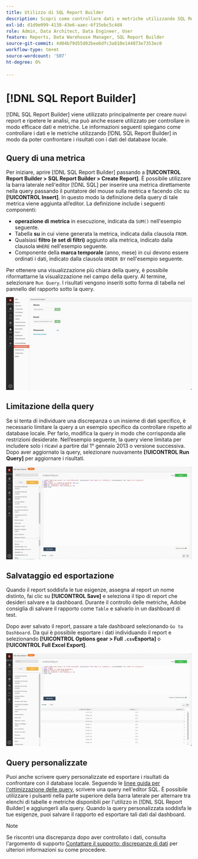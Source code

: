 ```yaml
---
title: Utilizzo di SQL Report Builder
description: Scopri come controllare dati e metriche utilizzando SQL Report Builder per confrontare i risultati con i dati del database locale.
exl-id: d1d9e099-4138-43e6-aaec-6f15ebc5c4d4
role: Admin, Data Architect, Data Engineer, User
feature: Reports, Data Warehouse Manager, SQL Report Builder
source-git-commit: 4d04b79d55d02bee6dfc3a810e144073e7353ec0
workflow-type: tm+mt
source-wordcount: '507'
ht-degree: 0%

---
```


# [!DNL SQL Report Builder]

[!DNL SQL Report Builder] viene utilizzato principalmente per creare nuovi report e ripetere le analisi, ma può anche essere utilizzato per controllare in modo efficace dati e metriche. Le informazioni seguenti spiegano come controllare i dati e le metriche utilizzando [!DNL SQL Report Builder] in modo da poter confrontare i risultati con i dati del database locale.

## Query di una metrica

Per iniziare, aprire [!DNL SQL Report Builder] passando a **[!UICONTROL Report Builder > SQL Report Builder > Create Report]**. È possibile utilizzare la barra laterale nell&#39;editor [!DNL SQL] per inserire una metrica direttamente nella query passando il puntatore del mouse sulla metrica e facendo clic su **[!UICONTROL Insert]**. In questo modo la definizione della query di tale metrica viene aggiunta all’editor. La definizione include i seguenti componenti:

- **operazione di metrica** in esecuzione, indicata da `SUM()` nell&#39;esempio seguente.
- Tabella **su** in cui viene generata la metrica, indicata dalla clausola `FROM`.
- Qualsiasi **filtro (e set di filtri)** aggiunto alla metrica, indicato dalla clausola `WHERE` nell&#39;esempio seguente.
- Componente della **marca temporale** (anno, mese) in cui devono essere ordinati i dati, indicato dalla clausola `ORDER BY` nell&#39;esempio seguente.

Per ottenere una visualizzazione più chiara della query, è possibile riformattarne la visualizzazione nel campo della query. Al termine, selezionare `Run Query`. I risultati vengono inseriti sotto forma di tabella nel pannello del rapporto sotto la query.

![Dimostrazione animata dell&#39;esecuzione della query SQL e della visualizzazione dei risultati](../../assets/run-query-results.gif)

## Limitazione della query

Se si tenta di individuare una discrepanza o un insieme di dati specifico, è necessario limitare la query a un esempio specifico da controllare rispetto al database locale. Per farlo, modifica la query in modo che corrisponda alle restrizioni desiderate. Nell’esempio seguente, la query viene limitata per includere solo i ricavi a partire dal 1° gennaio 2013 o versione successiva. Dopo aver aggiornato la query, selezionare nuovamente **[!UICONTROL Run Query]** per aggiornare i risultati.

![Dimostrazione animata della limitazione della query con filtri](../../assets/restricting-query.gif)

## Salvataggio ed esportazione

Quando il report soddisfa le tue esigenze, assegna al report un nome distinto, fai clic su **[!UICONTROL Save]** e seleziona il tipo di report che desideri salvare e la dashboard. Durante il controllo delle metriche, Adobe consiglia di salvare il rapporto come `Table` e salvarlo in un dashboard di test.

Dopo aver salvato il report, passare a tale dashboard selezionando `Go to Dashboard`. Da qui è possibile esportare i dati individuando il report e selezionando **[!UICONTROL Options gear > Full `.csv`Esporta]** o **[!UICONTROL Full Excel Export]**.

![Dimostrazione animata dell&#39;esportazione dei dati del dashboard](../../assets/export-dboard-data.gif)

## Query personalizzate

Puoi anche scrivere query personalizzate ed esportare i risultati da confrontare con il database locale. Seguendo le [linee guida per l&#39;ottimizzazione delle query](../../best-practices/optimizing-your-sql-queries.md), scrivere una query nell&#39;editor SQL. È possibile utilizzare i pulsanti nella parte superiore della barra laterale per alternare tra elenchi di tabelle e metriche disponibili per l&#39;utilizzo in [!DNL SQL Report Builder] e aggiungerli alla query. Quando la query personalizzata soddisfa le tue esigenze, puoi salvare il rapporto ed esportare tali dati dal dashboard.

>[!NOTE]
>
>Se riscontri una discrepanza dopo aver controllato i dati, consulta l&#39;argomento di supporto [Contattare il supporto: discrepanze di dati](https://experienceleague.adobe.com/docs/commerce-knowledge-base/kb/troubleshooting/miscellaneous/mbi-data-discrepancies.html?lang=it) per ulteriori informazioni su come procedere.
